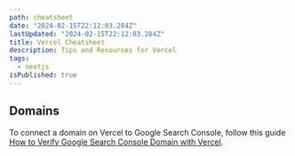 ```yaml
---
path: cheatsheet
date: "2024-02-15T22:12:03.284Z"
lastUpdated: "2024-02-15T22:12:03.284Z"
title: Vercel Cheatsheet
description: Tips and Resources for Vercel
tags:
  - nextjs
isPublished: true
---
```


## Domains

To connect a domain on Vercel to Google Search Console, follow this guide [How to Verify Google Search Console Domain with Vercel](https://www.lukaspolak.com/blog/how-to-verify-google-search-console-domain-with-vercel).
